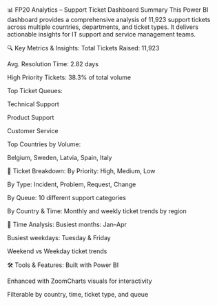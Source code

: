 📊 FP20 Analytics – Support Ticket Dashboard Summary
This Power BI dashboard provides a comprehensive analysis of 11,923 support tickets across multiple countries, departments, and ticket types. It delivers actionable insights for IT support and service management teams.

🔍 Key Metrics & Insights:
Total Tickets Raised: 11,923

Avg. Resolution Time: 2.82 days

High Priority Tickets: 38.3% of total volume

Top Ticket Queues:

Technical Support

Product Support

Customer Service

Top Countries by Volume:

Belgium, Sweden, Latvia, Spain, Italy

🧩 Ticket Breakdown:
By Priority: High, Medium, Low

By Type: Incident, Problem, Request, Change

By Queue: 10 different support categories

By Country & Time: Monthly and weekly ticket trends by region

📅 Time Analysis:
Busiest months: Jan–Apr

Busiest weekdays: Tuesday & Friday

Weekend vs Weekday ticket trends

🛠️ Tools & Features:
Built with Power BI

Enhanced with ZoomCharts visuals for interactivity

Filterable by country, time, ticket type, and queue

